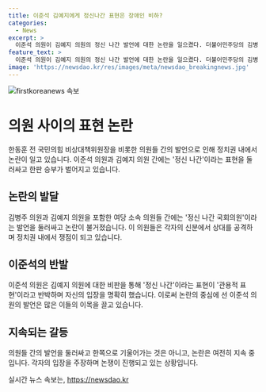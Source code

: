 ```yaml
---
title: 이준석 김예지에게 정신나간 표현은 장애인 비하?
categories:
  - News
excerpt: >
  이준석 의원이 김예지 의원의 정신 나간 발언에 대한 논란을 일으켰다. 더불어민주당의 김병주 의원 또한 이에 힘을 실어 정신 나간 국회의원으로 지칭함으로써 논란이 커졌다. 김예지 의원은 장애 차별적인 표현을 쓰지 않겠다고 요구했고, 이에 이준석 의원은 한동훈도 쓴 표현이라며 반박했다. 갈등이 커지고 있으며, 이는 더불어민주당과 국민의힘의 갈등 요인으로 부각되고 있다.
feature_text: >
  이준석 의원이 김예지 의원의 정신 나간 발언에 대한 논란을 일으켰다. 더불어민주당의 김병주 의원 또한 이에 힘을 실어 정신 나간 국회의원으로 지칭함으로써 논란이 커졌다. 김예지 의원은 장애 차별적인 표현을 쓰지 않겠다고 요구했고, 이에 이준석 의원은 한동훈도 쓴 표현이라며 반박했다. 갈등이 커지고 있으며, 이는 더불어민주당과 국민의힘의 갈등 요인으로 부각되고 있다.
image: 'https://newsdao.kr/res/images/meta/newsdao_breakingnews.jpg'
---
```


<p><img src="https://newsdao.kr/res/images/meta/newsdao_breakingnews.jpg" alt="firstkoreanews 속보" /></p>

<h1 data-ke-size="size26">의원 사이의 표현 논란</h1>

<p data-ke-size="size16">한동훈 전 국민의힘 비상대책위원장을 비롯한 의원들 간의 발언으로 인해 정치권 내에서 논란이 일고 있습니다. 이준석 의원과 김예지 의원 간에는 '정신 나간'이라는 표현을 둘러싸고 한판 승부가 벌어지고 있습니다.</p>

<h2 data-ke-size="size24">논란의 발달</h2>

<p data-ke-size="size16">김병주 의원과 김예지 의원을 포함한 여당 소속 의원들 간에는 '정신 나간 국회의원'이라는 발언을 둘러싸고 논란이 불거졌습니다. 이 의원들은 각자의 신분에서 상대를 공격하며 정치권 내에서 쟁점이 되고 있습니다.</p>

<h2 data-ke-size="size24">이준석의 반발</h2>

<p data-ke-size="size16">이준석 의원은 김예지 의원에 대한 비판을 통해 '정신 나간'이라는 표현이 '관용적 표현'이라고 반박하며 자신의 입장을 명확히 했습니다. 이로써 논란의 중심에 선 이준석 의원의 발언은 많은 이들의 이목을 끌고 있습니다.</p>

<h2 data-ke-size="size24">지속되는 갈등</h2>

<p data-ke-size="size16">의원들 간의 발언을 둘러싸고 한쪽으로 기울어가는 것은 아니고, 논란은 여전히 지속 중입니다. 각자의 입장을 주장하며 논쟁이 진행되고 있는 상황입니다.</p>
실시간 뉴스 속보는, <a href="https://newsdao.kr" rel="dofollow">https://newsdao.kr</a>


